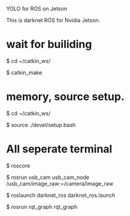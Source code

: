 YOLO for ROS on Jetson

This is darknet ROS for Nvidia Jetson.

# wait  for builiding
$ cd ~/catkin_ws/

$ catkin_make 

# memory, source setup.
$ cd ~/catkin_ws/

$ source ./devel/setup.bash

# All  seperate terminal
$ roscore

$ rosrun usb_cam usb_cam_node /usb_cam/image_raw:=/camera/image_raw

$ roslaunch darknet_ros darknet_ros.launch

$ rosrun rqt_graph rqt_graph
